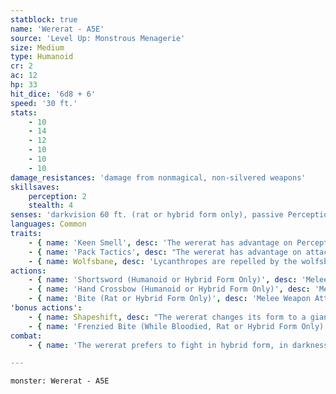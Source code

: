 ```yaml
---
statblock: true
name: 'Wererat - A5E'
source: 'Level Up: Monstrous Menagerie'
size: Medium
type: Humanoid
cr: 2
ac: 12
hp: 33
hit_dice: '6d8 + 6'
speed: '30 ft.'
stats:
    - 10
    - 14
    - 12
    - 10
    - 10
    - 10
damage_resistances: 'damage from nonmagical, non-silvered weapons'
skillsaves:
    perception: 2
    stealth: 4
senses: 'darkvision 60 ft. (rat or hybrid form only), passive Perception 12'
languages: Common
traits:
    - { name: 'Keen Smell', desc: 'The wererat has advantage on Perception checks that rely on smell.' }
    - { name: 'Pack Tactics', desc: "The wererat has advantage on attack rolls against a creature if at least one of the wererat's allies is within 5 feet of the creature and not incapacitated." }
    - { name: Wolfsbane, desc: 'Lycanthropes are repelled by the wolfsbane flower. A lycanthrope in hybrid or beast form is poisoned while within 10 feet of a living or dried wolfsbane flower that it can smell. If wolfsbane is applied to a weapon or ammunition, lycanthropes are damaged by the weapon as if it were silver. An application of wolfsbane lasts for 1 hour.' }
actions:
    - { name: 'Shortsword (Humanoid or Hybrid Form Only)', desc: 'Melee Weapon Attack: +4 to hit, reach 5 ft., one target. Hit: 5 (1d6 + 2) piercing damage, or 12 (3d6 + 2) piercing damage if the attack is made with advantage.' }
    - { name: 'Hand Crossbow (Humanoid or Hybrid Form Only)', desc: 'Melee or Ranged Weapon Attack: +4 to hit, range 30/120 ft., one target. Hit: 5 (1d6 + 2) piercing damage, or 12 (3d6 + 2) piercing damage if the attack is made with advantage.' }
    - { name: 'Bite (Rat or Hybrid Form Only)', desc: 'Melee Weapon Attack: +4 to hit, reach 5 ft., one target. Hit: 4 (1d4 + 2) piercing damage. If the target is a humanoid, it makes a DC 11 Constitution saving throw. On a failure, it is cursed with wererat lycanthropy.' }
'bonus actions':
    - { name: Shapeshift, desc: "The wererat changes its form to a giant rat, a rat-humanoid hybrid, or into its true form, which is a humanoid. While shapeshifted, its statistics are unchanged. It can't speak in rat form. Its equipment is not transformed. It reverts to its true form if it dies." }
    - { name: 'Frenzied Bite (While Bloodied, Rat or Hybrid Form Only)', desc: 'The wererat makes a bite attack.' }
combat:
    - { name: 'The wererat prefers to fight in hybrid form, in darkness if possible', desc: 'If its enemy has no obvious silver weapon or magical attack, it strikes with its shortsword, preferably using Pack Tactics; otherwise it attacks with its crossbow from hiding. It flees if bloodied and only uses Frenzied Bite if cornered.' }

---
```

```statblock
monster: Wererat - A5E
```

